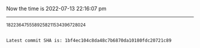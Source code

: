 Now the time is 2022-07-13 22:16:07 pm

---

<small>1822364755589258211534396728024</small>

```txt

Latest commit SHA is: 1bf4ec104c8da48c7b6870da10180fdc20721c89
```
